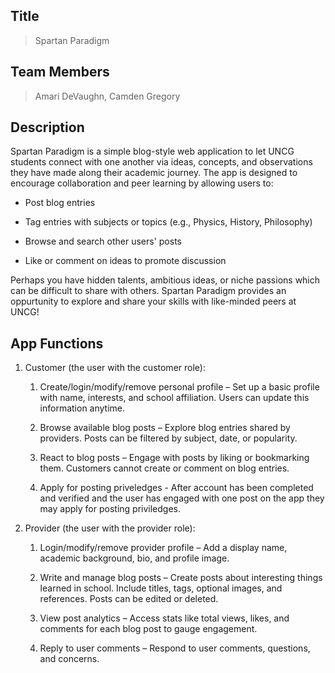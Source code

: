 ## Title
> Spartan Paradigm

## Team Members
> Amari DeVaughn, Camden Gregory

## Description 
Spartan Paradigm is a simple blog-style web application to let UNCG students
connect with one another via ideas, concepts, and observations
they have made along their academic journey. The app is designed to 
encourage collaboration and peer learning by allowing users to:

- Post blog entries

- Tag entries with subjects or topics (e.g., Physics, History, Philosophy)

- Browse and search other users' posts

- Like or comment on ideas to promote discussion

Perhaps you have hidden talents, ambitious ideas, or niche passions which can be difficult
to share with others. Spartan Paradigm provides an oppurtunity to explore and share your skills
with like-minded peers at UNCG! 

## App Functions

1. Customer (the user with the customer role):
   
   1. Create/login/modify/remove personal profile – Set up a basic profile with name, interests, and school affiliation. Users can update this information anytime.

   2. Browse available blog posts – Explore blog entries shared by providers. Posts can be filtered by subject, date, or popularity.

   3. React to blog posts – Engage with posts by liking or bookmarking them. Customers cannot create or comment on blog entries.

   4. Apply for posting priveledges - After account has been completed and verified and the user has engaged with one post on the app they may apply for posting priviledges. 


2. Provider (the user with the provider role):
   
    1. Login/modify/remove provider profile – Add a display name, academic background, bio, and profile image.

    2. Write and manage blog posts – Create posts about interesting things learned in school. Include titles, tags, optional images, and references. Posts can be edited or deleted. 

    3. View post analytics – Access stats like total views, likes, and comments for each blog post to gauge engagement.

    4. Reply to user comments – Respond to user comments, questions, and concerns. 



